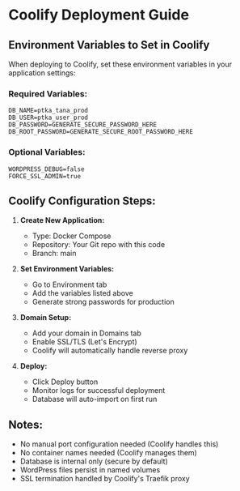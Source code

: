 # Coolify Deployment Guide

## Environment Variables to Set in Coolify

When deploying to Coolify, set these environment variables in your application settings:

### Required Variables:
```
DB_NAME=ptka_tana_prod
DB_USER=ptka_user_prod  
DB_PASSWORD=GENERATE_SECURE_PASSWORD_HERE
DB_ROOT_PASSWORD=GENERATE_SECURE_ROOT_PASSWORD_HERE
```

### Optional Variables:
```
WORDPRESS_DEBUG=false
FORCE_SSL_ADMIN=true
```

## Coolify Configuration Steps:

1. **Create New Application:**
   - Type: Docker Compose
   - Repository: Your Git repo with this code
   - Branch: main

2. **Set Environment Variables:**
   - Go to Environment tab
   - Add the variables listed above
   - Generate strong passwords for production

3. **Domain Setup:**
   - Add your domain in Domains tab
   - Enable SSL/TLS (Let's Encrypt)
   - Coolify will automatically handle reverse proxy

4. **Deploy:**
   - Click Deploy button
   - Monitor logs for successful deployment
   - Database will auto-import on first run

## Notes:
- No manual port configuration needed (Coolify handles this)
- No container names needed (Coolify manages them)
- Database is internal only (secure by default)
- WordPress files persist in named volumes
- SSL termination handled by Coolify's Traefik proxy